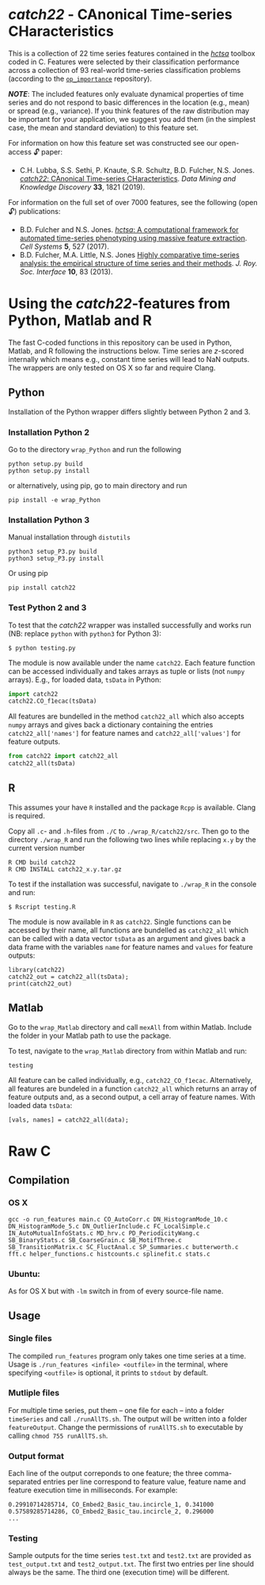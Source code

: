 # _catch22_ - CAnonical Time-series CHaracteristics
This is a collection of 22 time series features contained in the [_hctsa_](https://github.com/benfulcher/hctsa) toolbox coded in C.
Features were selected by their classification performance across a collection of 93 real-world time-series classification problems (according to the [`op_importance`](https://github.com/chlubba/op_importance) repository).

___NOTE___: The included features only evaluate dynamical properties of time series and do not respond to basic differences in the location (e.g., mean) or spread (e.g., variance).
If you think features of the raw distribution may be important for your application, we suggest you add them (in the simplest case, the mean and standard deviation) to this feature set.

For information on how this feature set was constructed see our open-access :unlock: paper:

* C.H. Lubba, S.S. Sethi, P. Knaute, S.R. Schultz, B.D. Fulcher, N.S. Jones. [_catch22_: CAnonical Time-series CHaracteristics](https://doi.org/10.1007/s10618-019-00647-x). *Data Mining and Knowledge Discovery* **33**, 1821 (2019).

For information on the full set of over 7000 features, see the following (open :unlock:) publications:

* B.D. Fulcher and N.S. Jones. [_hctsa_: A computational framework for automated time-series phenotyping using massive feature extraction](http://www.cell.com/cell-systems/fulltext/S2405-4712\(17\)30438-6). *Cell Systems* **5**, 527 (2017).
* B.D. Fulcher, M.A. Little, N.S. Jones [Highly comparative time-series analysis: the empirical structure of time series and their methods](http://rsif.royalsocietypublishing.org/content/10/83/20130048.full). *J. Roy. Soc. Interface* **10**, 83 (2013).

# Using the _catch22_-features from Python, Matlab and R

The fast C-coded functions in this repository can be used in Python, Matlab, and R following the instructions below.
Time series are _z_-scored internally which means e.g., constant time series will lead to NaN outputs.
The wrappers are only tested on OS X so far and require Clang.

## Python

Installation of the Python wrapper differs slightly between Python 2 and 3.

### Installation Python 2

Go to the directory `wrap_Python` and run the following

```
python setup.py build
python setup.py install
```

or alternatively, using pip, go to main directory and run

```
pip install -e wrap_Python
```

### Installation Python 3

Manual installation through `distutils`

```
python3 setup_P3.py build
python3 setup_P3.py install
```

Or using pip

```
pip install catch22
```

### Test Python 2 and 3

To test that the _catch22_ wrapper was installed successfully and works run (NB: replace `python` with `python3` for Python 3):

```
$ python testing.py
```

The module is now available under the name `catch22`.
Each feature function can be accessed individually and takes arrays as tuple or lists (not `numpy` arrays).
E.g., for loaded data, `tsData` in Python:

```python
import catch22
catch22.CO_f1ecac(tsData)
```

All features are bundelled in the method `catch22_all` which also accepts `numpy` arrays and gives back a dictionary containing the entries `catch22_all['names']` for feature names and `catch22_all['values']` for feature outputs.

```python
from catch22 import catch22_all
catch22_all(tsData)
```

## R

This assumes your have `R` installed and the package `Rcpp` is available.
Clang is required.

Copy all `.c`- and `.h`-files from `./C` to `./wrap_R/catch22/src`.
Then go to the directory `./wrap_R` and run the following two lines while replacing `x.y` by the current version number

```
R CMD build catch22
R CMD INSTALL catch22_x.y.tar.gz
```

To test if the installation was successful, navigate to `./wrap_R` in the console and run:

```
$ Rscript testing.R
```

The module is now available in `R` as `catch22`. Single functions can be accessed by their name, all functions are bundelled as `catch22_all` which can be called with a data vector `tsData` as an argument and gives back a data frame with the variables `name` for feature names and `values` for feature outputs:

```
library(catch22)
catch22_out = catch22_all(tsData);
print(catch22_out)
```

## Matlab

Go to the `wrap_Matlab` directory and call `mexAll` from within Matlab.
Include the folder in your Matlab path to use the package.

To test, navigate to the `wrap_Matlab` directory from within Matlab and run:

```
testing
```

All feature can be called individually, e.g., `catch22_CO_f1ecac`.
Alternatively, all features are bundeled in a function `catch22_all` which returns an array of feature outputs and, as a second output, a cell array of feature names.
With loaded data `tsData`:

```
[vals, names] = catch22_all(data);
```

# Raw C

## Compilation

### OS X
```
gcc -o run_features main.c CO_AutoCorr.c DN_HistogramMode_10.c DN_HistogramMode_5.c DN_OutlierInclude.c FC_LocalSimple.c IN_AutoMutualInfoStats.c MD_hrv.c PD_PeriodicityWang.c SB_BinaryStats.c SB_CoarseGrain.c SB_MotifThree.c SB_TransitionMatrix.c SC_FluctAnal.c SP_Summaries.c butterworth.c fft.c helper_functions.c histcounts.c splinefit.c stats.c
```
### Ubuntu:
As for OS X but with `-lm` switch in from of every source-file name.

## Usage

### Single files

The compiled `run_features` program only takes one time series at a time. Usage is `./run_features <infile> <outfile>` in the terminal, where specifying `<outfile>` is optional, it prints to  `stdout` by default.

### Mutliple files

For multiple time series, put them – one file for each – into a folder `timeSeries` and call `./runAllTS.sh`.
The output will be written into a folder `featureOutput`.
Change the permissions of `runAllTS.sh` to executable by calling `chmod 755 runAllTS.sh`.

### Output format

Each line of the output correponds to one feature; the three comma-separated entries per line correspond to feature value, feature name and feature execution time in milliseconds.
For example:
```
0.29910714285714, CO_Embed2_Basic_tau.incircle_1, 0.341000
0.57589285714286, CO_Embed2_Basic_tau.incircle_2, 0.296000
...
```

### Testing

Sample outputs for the time series `test.txt` and `test2.txt` are provided as `test_output.txt` and `test2_output.txt`.
The first two entries per line should always be the same.
The third one (execution time) will be different.
